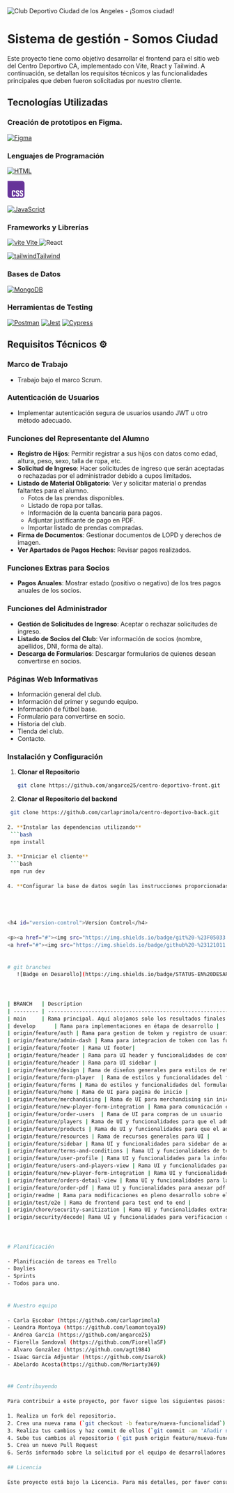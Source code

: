<img src="https://encrypted-tbn0.gstatic.com/images?q=tbn:ANd9GcRZLCc_7YH-7urnc8N7_5YCR9JhWEiA6qTrCM55UPPXjg&s" alt="Club Deportivo Ciudad de los Angeles - ¡Somos ciudad!" width="250px">

# Sistema de gestión - Somos Ciudad

Este proyecto tiene como objetivo desarrollar el frontend para el sitio web del Centro Deportivo CA, implementado con Vite, React y Tailwind. A continuación, se detallan los requisitos técnicos y las funcionalidades principales que deben fueron solicitadas por nuestro cliente.

## Tecnologías Utilizadas

### Creación de prototipos en Figma.

<a href="#" rel="nofollow"><img src="https://raw.githubusercontent.com/danielcranney/readme-generator/main/public/icons/skills/figma-colored.svg" width="36" height="36" alt="Figma" style="max-width: 100%;"></a>

### Lenguajes de Programación

<a href="#"><img src="https://raw.githubusercontent.com/danielcranney/profileme-dev/3fc3595593bc992e6febba6580d6c9571f5e625f/public/icons/skills/html5-colored.svg" alt="HTML"  width="40" height="40" style="max-width: 100%;" ></a>

<a href="#"><img src="https://raw.githubusercontent.com/danielcranney/profileme-dev/3fc3595593bc992e6febba6580d6c9571f5e625f/public/icons/skills/css3-colored.svg" alt="CSS"  width="40" height="40" style="max-width: 100%;"></a>

<a href="#"><img src="https://img.shields.io/badge/JavaScript-F7DF1E?style=for-the-badge&logo=javascript&logoColor=white&labelColor=101010" alt="JavaScript"  width="40" height="40" style="max-width: 100%;"></a>

### Frameworks y Librerías

<a href="#" rel="nofollow"> <img src="https://github.com/danielcranney/profileme-dev/blob/main/public/icons/skills/vite-colored.svg" alt="vite" width="40" height="40" style="max-width: 100%;"> Vite </a>
<img src="https://camo.githubusercontent.com/f77dffc3996a3c199ae20c7805666f667f56cf215f8db26c73ee9ddebc07c09b/68747470733a2f2f696d672e736869656c64732e696f2f62616467652f72656163742532302d2532333230323332612e7376673f267374796c653d666f722d7468652d6261646765266c6f676f3d7265616374266c6f676f436f6c6f723d253233363144414642266c6162656c436f6c6f723d313031303130" alt="React" data-canonical-src="https://img.shields.io/badge/react%20-%2320232a.svg?&amp;style=for-the-badge&amp;logo=react&amp;logoColor=%2361DAFB&amp;labelColor=101010" style="max-width: 100%;">

<a href="#"><img src="https://raw.githubusercontent.com/danielcranney/profileme-dev/3fc3595593bc992e6febba6580d6c9571f5e625f/public/icons/skills/tailwindcss-colored.svg" alt="tailwind"  width="40" height="40" style="max-width: 100%;">Tailwind</a>

### Bases de Datos

<a href="#"><img src="https://img.shields.io/badge/MongoDB-47A248?style=for-the-badge&logo=mongodb&logoColor=white&labelColor=101010" alt="MongoDB"></a>

### Herramientas de Testing

<a href="#"><img src="https://img.shields.io/badge/Postman-FF6C37?style=for-the-badge&logo=postman&logoColor=white&labelColor=101010" alt="Postman"></a>
<a href="#"><img src="https://img.shields.io/badge/Jest-C21325?style=for-the-badge&logo=jest&logoColor=white&labelColor=101010" alt="Jest"></a>
<a href="#"><img src="https://img.shields.io/badge/Cypress-17202C?style=for-the-badge&logo=cypress&logoColor=white&labelColor=101010" alt="Cypress"></a>

## Requisitos Técnicos ⚙️

### Marco de Trabajo

- Trabajo bajo el marco Scrum.

### Autenticación de Usuarios

- Implementar autenticación segura de usuarios usando JWT u otro método adecuado.

### Funciones del Representante del Alumno

- **Registro de Hijos**: Permitir registrar a sus hijos con datos como edad, altura, peso, sexo, talla de ropa, etc.
- **Solicitud de Ingreso**: Hacer solicitudes de ingreso que serán aceptadas o rechazadas por el administrador debido a cupos limitados.
- **Listado de Material Obligatorio**: Ver y solicitar material o prendas faltantes para el alumno.
  - Fotos de las prendas disponibles.
  - Listado de ropa por tallas.
  - Información de la cuenta bancaria para pagos.
  - Adjuntar justificante de pago en PDF.
  - Importar listado de prendas compradas.
- **Firma de Documentos**: Gestionar documentos de LOPD y derechos de imagen.
- **Ver Apartados de Pagos Hechos**: Revisar pagos realizados.

### Funciones Extras para Socios

- **Pagos Anuales**: Mostrar estado (positivo o negativo) de los tres pagos anuales de los socios.

### Funciones del Administrador

- **Gestión de Solicitudes de Ingreso**: Aceptar o rechazar solicitudes de ingreso.
- **Listado de Socios del Club**: Ver información de socios (nombre, apellidos, DNI, forma de alta).
- **Descarga de Formularios**: Descargar formularios de quienes desean convertirse en socios.

### Páginas Web Informativas

- Información general del club.
- Información del primer y segundo equipo.
- Información de fútbol base.
- Formulario para convertirse en socio.
- Historia del club.
- Tienda del club.
- Contacto.

### Instalación y Configuración

1. **Clonar el Repositorio**

   ```bash
   git clone https://github.com/angarce25/centro-deportivo-front.git

   ```

1. **Clonar el Repositorio del backend**

````bash
 git clone https://github.com/carlaprimola/centro-deportivo-back.git

2. **Instalar las dependencias utilizando**
 ```bash
 npm install

3. **Inniciar el cliente**
 ```bash
 npm run dev

4. **Configurar la base de datos según las instrucciones proporcionadas.**




<h4 id="version-control">Version Control</h4>

<p><a href="#"><img src="https://img.shields.io/badge/git%20-%23F05033.svg?&amp;style=for-the-badge&amp;logo=git&amp;logoColor=white&amp;labelColor=101010" alt="Git"></a>
<a href="#"><img src="https://img.shields.io/badge/github%20-%23121011.svg?&amp;style=for-the-badge&amp;logo=github&amp;logoColor=whit&amp;logoColor=white&amp;labelColor=101010" alt="Github"></a></p>


# git branches
   ![Badge en Desarollo](https://img.shields.io/badge/STATUS-EN%20DESAROLLO-green)



| BRANCH   | Description                                                                           |
| -------- | ------------------------------------------------------------------------------------- |
| main     | Rama principal. Aquí alojamos solo los resultados finales                             |
| develop      | Rama para implementaciones en étapa de desarrollo |
| origin/feature/auth | Rama para gestion de token y registro de usuarios, login |
| origin/feature/admin-dash | Rama para integracion de token con las funcionalidades propias del admin |
| origin/feature/footer | Rama UI footer|
| origin/feature/header | Rama para UI header y funcionalidades de contaxto |
| origin/feature/header | Rama para UI sidebar |
| origin/feature/design | Rama de diseños generales para estilos de retoques en componentes |
| origin/feature/form-player  | Rama de estilos y funcionalidades del formulario de jugador |
| origin/feature/forms | Rama de estilos y funcionalidades del formularios de registro e inicio de sesión |
| origin/feature/home | Rama de UI para pagina de inicio |
| origin/feature/merchandising | Rama de UI para merchandising sin inicio de sesión |
| origin/feature/new-player-form-integration | Rama para comunicación entre formularios |
| origin/feature/order-users  | Rama de UI para compras de un usuario |
| origin/feature/players | Rama de UI y funcionalidades para que el admin vea jugadores |
| origin/feature/products | Rama de UI y funcionalidades para que el admin vea pedidos de productos |
| origin/feature/resources | Rama de recursos generales para UI |
| origin/feature/sidebar | Rama UI y funcionalidades para sidebar de admin y user |
| origin/feature/terms-and-conditions | Rama UI y funcionalidades de términos y condiciones bajo LOPD |
| origin/feature/user-profile | Rama UI y funcionalidades para la información propia a cada usuario |
| origin/feature/users-and-players-view | Rama UI y funcionalidades para la información vinculada entre usuarios y jugadores |
| origin/feature/new-player-form-integration | Rama UI y funcionalidades para la información de formularios |
| origin/feature/orders-detail-view | Rama UI y funcionalidades para la vista detallada de compra productos |
| origin/feature/order-pdf | Rama UI y funcionalidades para anexar pdf a pago de producto |
| origin/readme | Rama para modificaciones en pleno desarrollo sobre el archivo README.md |
| origin/test/e2e | Rama de frontend para test end to end |
| origin/chore/security-sanitization | Rama UI y funcionalidades extras de seguridad |
| origin/security/decode| Rama UI y funcionalidades para verificacion de tokens |



# Planificación

- Planificación de tareas en Trello
- Daylies
- Sprints
- Todos para uno.


# Nuestro equipo

- Carla Escobar (https://github.com/carlaprimola)
- Leandra Montoya (https://github.com/leamontoya19)
- Andrea García (https://github.com/angarce25)
- Fiorella Sandoval (https://github.com/FiorellaSF)
- Alvaro González (https://github.com/agt1984)
- Isaac García Adjuntar (https://github.com/Isarok)
- Abelardo Acosta(https://github.com/Moriarty369)


## Contribuyendo

Para contribuir a este proyecto, por favor sigue los siguientes pasos:

1. Realiza un fork del repositorio.
2. Crea una nueva rama (`git checkout -b feature/nueva-funcionalidad`).
3. Realiza tus cambios y haz commit de ellos (`git commit -am 'Añadir nueva funcionalidad'`).
4. Sube tus cambios al repositorio (`git push origin feature/nueva-funcionalidad`).
5. Crea un nuevo Pull Request
6. Serás informado sobre la solicitud por el equipo de desarrolladores

## Licencia

Este proyecto está bajo la Licencia. Para más detalles, por favor consulta el archivo LICENSE.
````
